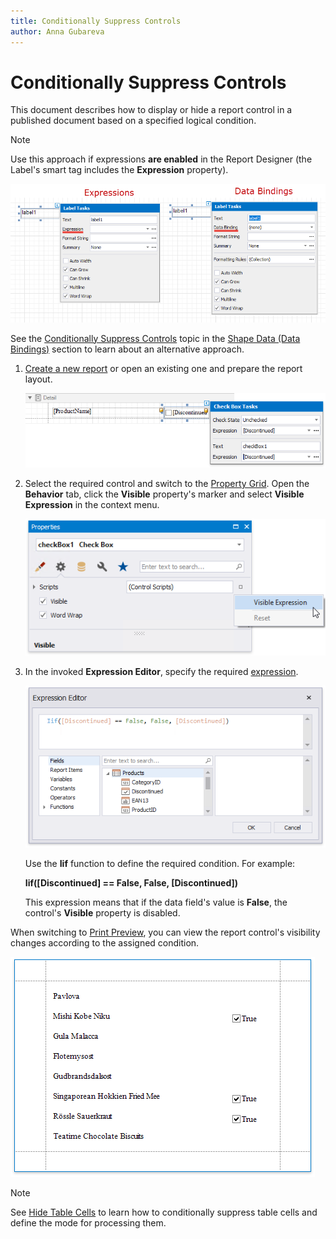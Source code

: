 ```yaml
---
title: Conditionally Suppress Controls
author: Anna Gubareva
---
```

# Conditionally Suppress Controls

This document describes how to display or hide a report control in a published document based on a specified logical condition.

> [!NOTE]
> Use this approach if expressions **are enabled** in the Report Designer (the Label's smart tag includes the **Expression** property).
>
> ![](../../../../../images/eurd-label-expression-binding-modes.png)
>
> See the [Conditionally Suppress Controls](../shape-data-data-bindings/conditionally-supress-controls.md) topic in the [Shape Data (Data Bindings)](../shape-data-data-bindings.md) section to learn about an alternative approach.

1. [Create a new report](../../add-new-reports.md) or open an existing one and prepare the report layout.

    ![](../../../../../images/eurd-win-shaping-suppress-initial-layout.png)

2. Select the required control and switch to the [Property Grid](../../report-designer-tools/ui-panels/property-grid-tabbed-view.md). Open the **Behavior** tab, click the **Visible** property's marker and select **Visible Expression** in the context menu.

    ![](../../../../../images/eurd-win-shaping-suppress-visible-property.png)

3. In the invoked **Expression Editor**, specify the required [expression](../../use-expressions.md).
	
	![](../../../../../images/eurd-win-shaping-suppress-expression.png)
	
	Use the **Iif** function to define the required condition. For example:
	
	**Iif([Discontinued] == False, False, [Discontinued])**
	
	This expression means that if the data field's value is **False**, the control's **Visible** property is disabled.

When switching to [Print Preview](../../preview-print-and-export-reports.md), you can view the report control's visibility changes according to the assigned condition.

![](../../../../../images/eurd-win-shaping-suppress-result.png)

> [!Note]
> See [Hide Table Cells](../../use-report-elements/use-tables/hide-table-cells.md) to learn how to conditionally suppress table cells and define the mode for processing them.